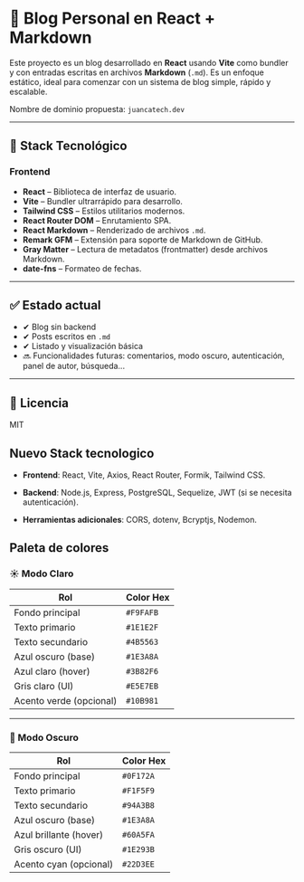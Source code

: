 # 📝 Blog Personal en React + Markdown

Este proyecto es un blog desarrollado en **React** usando **Vite** como bundler y con entradas escritas en archivos **Markdown** (`.md`). Es un enfoque estático, ideal para comenzar con un sistema de blog simple, rápido y escalable.

Nombre de dominio propuesta: `juancatech.dev`

---

## 🚀 Stack Tecnológico

### Frontend

- **React** – Biblioteca de interfaz de usuario.
- **Vite** – Bundler ultrarrápido para desarrollo.
- **Tailwind CSS** – Estilos utilitarios modernos.
- **React Router DOM** – Enrutamiento SPA.
- **React Markdown** – Renderizado de archivos `.md`.
- **Remark GFM** – Extensión para soporte de Markdown de GitHub.
- **Gray Matter** – Lectura de metadatos (frontmatter) desde archivos Markdown.
- **date-fns** – Formateo de fechas.

---

## ✅ Estado actual

- ✔ Blog sin backend
- ✔ Posts escritos en `.md`
- ✔ Listado y visualización básica
- 🔜 Funcionalidades futuras: comentarios, modo oscuro, autenticación, panel de autor, búsqueda...

---

## 📄 Licencia

MIT

## Nuevo Stack tecnologico

- **Frontend**: React, Vite, Axios, React Router, Formik, Tailwind CSS.

- **Backend**: Node.js, Express, PostgreSQL, Sequelize, JWT (si se necesita autenticación).

- **Herramientas adicionales**: CORS, dotenv, Bcryptjs, Nodemon.

## Paleta de colores

### ☀️ Modo Claro

| Rol                     | Color Hex |
| ----------------------- | --------- |
| Fondo principal         | `#F9FAFB` |
| Texto primario          | `#1E1E2F` |
| Texto secundario        | `#4B5563` |
| Azul oscuro (base)      | `#1E3A8A` |
| Azul claro (hover)      | `#3B82F6` |
| Gris claro (UI)         | `#E5E7EB` |
| Acento verde (opcional) | `#10B981` |

---

### 🌙 Modo Oscuro

| Rol                    | Color Hex |
| ---------------------- | --------- |
| Fondo principal        | `#0F172A` |
| Texto primario         | `#F1F5F9` |
| Texto secundario       | `#94A3B8` |
| Azul oscuro (base)     | `#1E3A8A` |
| Azul brillante (hover) | `#60A5FA` |
| Gris oscuro (UI)       | `#1E293B` |
| Acento cyan (opcional) | `#22D3EE` |
